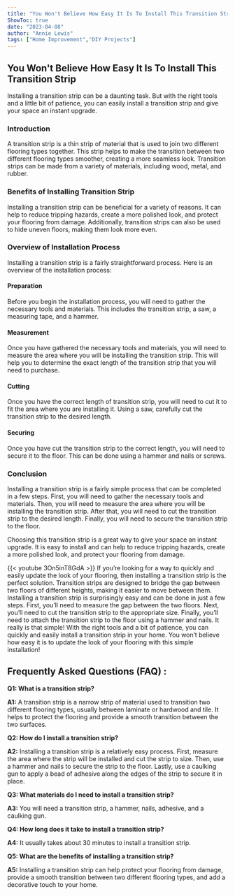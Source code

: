 ```yaml
---
title: "You Won't Believe How Easy It Is To Install This Transition Strip"
ShowToc: true 
date: "2023-04-08"
author: "Annie Lewis" 
tags: ["Home Improvement","DIY Projects"]
---
```

## You Won't Believe How Easy It Is To Install This Transition Strip 
Installing a transition strip can be a daunting task. But with the right tools and a little bit of patience, you can easily install a transition strip and give your space an instant upgrade.

### Introduction
A transition strip is a thin strip of material that is used to join two different flooring types together. This strip helps to make the transition between two different flooring types smoother, creating a more seamless look. Transition strips can be made from a variety of materials, including wood, metal, and rubber. 

### Benefits of Installing Transition Strip
Installing a transition strip can be beneficial for a variety of reasons. It can help to reduce tripping hazards, create a more polished look, and protect your flooring from damage. Additionally, transition strips can also be used to hide uneven floors, making them look more even. 

### Overview of Installation Process
Installing a transition strip is a fairly straightforward process. Here is an overview of the installation process: 

#### Preparation
Before you begin the installation process, you will need to gather the necessary tools and materials. This includes the transition strip, a saw, a measuring tape, and a hammer. 

#### Measurement
Once you have gathered the necessary tools and materials, you will need to measure the area where you will be installing the transition strip. This will help you to determine the exact length of the transition strip that you will need to purchase. 

#### Cutting
Once you have the correct length of transition strip, you will need to cut it to fit the area where you are installing it. Using a saw, carefully cut the transition strip to the desired length.

#### Securing
Once you have cut the transition strip to the correct length, you will need to secure it to the floor. This can be done using a hammer and nails or screws.

### Conclusion
Installing a transition strip is a fairly simple process that can be completed in a few steps. First, you will need to gather the necessary tools and materials. Then, you will need to measure the area where you will be installing the transition strip. After that, you will need to cut the transition strip to the desired length. Finally, you will need to secure the transition strip to the floor. 

Choosing this transition strip is a great way to give your space an instant upgrade. It is easy to install and can help to reduce tripping hazards, create a more polished look, and protect your flooring from damage.

{{< youtube 3On5inT8GdA >}} 
If you’re looking for a way to quickly and easily update the look of your flooring, then installing a transition strip is the perfect solution. Transition strips are designed to bridge the gap between two floors of different heights, making it easier to move between them. Installing a transition strip is surprisingly easy and can be done in just a few steps. First, you’ll need to measure the gap between the two floors. Next, you’ll need to cut the transition strip to the appropriate size. Finally, you’ll need to attach the transition strip to the floor using a hammer and nails. It really is that simple! With the right tools and a bit of patience, you can quickly and easily install a transition strip in your home. You won’t believe how easy it is to update the look of your flooring with this simple installation!

## Frequently Asked Questions (FAQ) :
**Q1: What is a transition strip?**

**A1:** A transition strip is a narrow strip of material used to transition two different flooring types, usually between laminate or hardwood and tile. It helps to protect the flooring and provide a smooth transition between the two surfaces.

**Q2: How do I install a transition strip?**

**A2:** Installing a transition strip is a relatively easy process. First, measure the area where the strip will be installed and cut the strip to size. Then, use a hammer and nails to secure the strip to the floor. Lastly, use a caulking gun to apply a bead of adhesive along the edges of the strip to secure it in place.

**Q3: What materials do I need to install a transition strip?**

**A3:** You will need a transition strip, a hammer, nails, adhesive, and a caulking gun. 

**Q4: How long does it take to install a transition strip?**

**A4:** It usually takes about 30 minutes to install a transition strip. 

**Q5: What are the benefits of installing a transition strip?**

**A5:** Installing a transition strip can help protect your flooring from damage, provide a smooth transition between two different flooring types, and add a decorative touch to your home.





